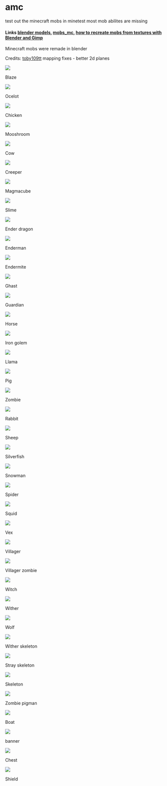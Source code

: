 # amc
test out the minecraft mobs in minetest most mob abilites are missing

#### Links [blender models](https://github.com/22i/minecraft-voxel-blender-models), [mobs_mc](https://github.com/maikerumine/mobs_mc), [how to recreate mobs from textures with Blender and Gimp](http://imgur.com/a/Iqg88)

Minecraft mobs were remade in blender

Credits:
[toby109tt](https://github.com/tobyplowy) mapping fixes - better 2d planes

<img src="http://i.imgur.com/sDrPv0I.png">

Blaze

<img src="http://i.imgur.com/Dy5kBOG.png">

Ocelot

<img src="http://i.imgur.com/YVcE6Y6.png">

Chicken

<img src="http://i.imgur.com/zvGBYsv.png">

Mooshroom

<img src="http://i.imgur.com/OzjxrTu.png">

Cow

<img src="http://i.imgur.com/fFT81H5.png">

Creeper

<img src="http://i.imgur.com/kPo9syY.png">

Magmacube

<img src="http://i.imgur.com/gxubcHM.png">

Slime

<img src="http://i.imgur.com/R8z1H7M.png">

Ender dragon

<img src="http://i.imgur.com/VjBb13j.png">

Enderman

<img src="http://i.imgur.com/v4QCDxn.png">

Endermite

<img src="http://i.imgur.com/7R2pwBw.png">

Ghast

<img src="http://i.imgur.com/bOj1opZ.png">

Guardian

<img src="http://i.imgur.com/fZ2r66l.png">

Horse

<img src="http://i.imgur.com/MIIVFyn.png">

Iron golem

<img src="http://i.imgur.com/sbwG042.png">

Llama

<img src="http://i.imgur.com/2EvdYiI.png">

Pig

<img src="http://i.imgur.com/k3bLbHk.png">

Zombie

<img src="http://i.imgur.com/ZOgPRz6.png">

Rabbit

<img src="http://i.imgur.com/YDu8XGC.png">

Sheep

<img src="http://i.imgur.com/MU8qCaZ.png">

Silverfish

<img src="http://i.imgur.com/YY2I8g6.png">

Snowman

<img src="http://i.imgur.com/qhiqfBd.png">

Spider

<img src="http://i.imgur.com/OIXdFBW.png">

Squid

<img src="http://i.imgur.com/LHpRD6p.png">

Vex

<img src="http://i.imgur.com/1vyZ8Wq.png">

Villager

<img src="http://i.imgur.com/FnMLwOV.png">

Villager zombie

<img src="http://i.imgur.com/Gw1pVhB.png">

Witch

<img src="http://i.imgur.com/1Ei2yAn.png">

Wither

<img src="http://i.imgur.com/uRbCgIY.png">

Wolf

<img src="http://i.imgur.com/IwI4aRc.png">

Wither skeleton

<img src="http://i.imgur.com/aQC92qw.png">

Stray skeleton

<img src="http://i.imgur.com/61TLenX.png">

Skeleton

<img src="http://i.imgur.com/NkZZudF.png">

Zombie pigman

<img src="http://i.imgur.com/ZxgQDMQ.png">

Boat

<img src="http://i.imgur.com/XjDWqK7.png">

banner

<img src="http://i.imgur.com/sY0uuGo.png">

Chest

<img src="http://i.imgur.com/o2vYrbB.png">

Shield 
